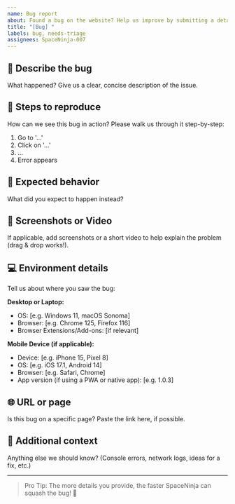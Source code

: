 ```yaml
---
name: Bug report
about: Found a bug on the website? Help us improve by submitting a detailed report!
title: "[Bug] "
labels: bug, needs-triage
assignees: SpaceNinja-007
---
```


## 🐞 Describe the bug
What happened? Give us a clear, concise description of the issue.

## 🔁 Steps to reproduce
How can we see this bug in action? Please walk us through it step-by-step:
1. Go to '...'
2. Click on '...'
3. ...
4. Error appears

## 🤔 Expected behavior
What did you expect to happen instead?

## 📸 Screenshots or Video
If applicable, add screenshots or a short video to help explain the problem (drag & drop works!).

## 💻 Environment details
Tell us about where you saw the bug:

**Desktop or Laptop:**
- OS: [e.g. Windows 11, macOS Sonoma]
- Browser: [e.g. Chrome 125, Firefox 116]
- Browser Extensions/Add-ons: [if relevant]

**Mobile Device (if applicable):**
- Device: [e.g. iPhone 15, Pixel 8]
- OS: [e.g. iOS 17.1, Android 14]
- Browser: [e.g. Safari, Chrome]
- App version (if using a PWA or native app): [e.g. 1.0.3]

## 🌐 URL or page
Is this bug on a specific page? Paste the link here, if possible.

## 📝 Additional context
Anything else we should know? (Console errors, network logs, ideas for a fix, etc.)

---

> Pro Tip: The more details you provide, the faster SpaceNinja can squash the bug! 🚀
